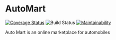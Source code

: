 # AutoMart

[![Coverage Status](https://coveralls.io/repos/github/judeokafor/AutoMart/badge.svg?branch=Develop)](https://coveralls.io/github/judeokafor/AutoMart?branch=Develop)
![Build Status](https://travis-ci.org/judeokafor/AutoMart.svg?branch=Develop)
[![Maintainability](https://api.codeclimate.com/v1/badges/1ad7219a7366249e0b59/maintainability)](https://codeclimate.com/github/judeokafor/AutoMart/maintainability)

Auto Mart is an online marketplace for automobiles
